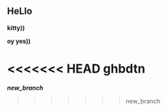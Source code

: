 ## HeLlo

__kitty))__

**oy yes))**

<<<<<<< HEAD
ghbdtn
=======

*__new_branch__*
>>>>>>> new_branch

